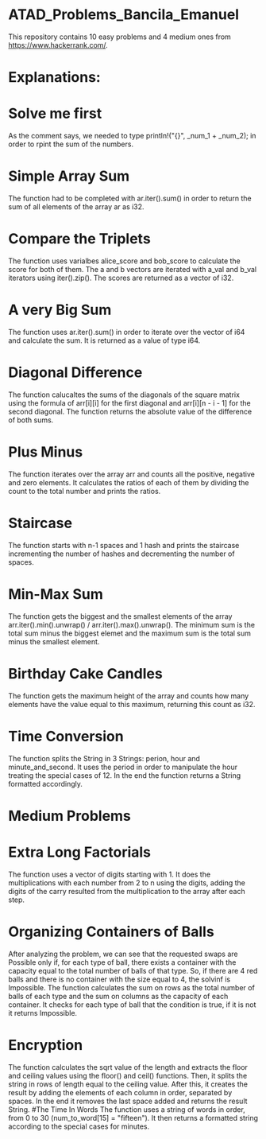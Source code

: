 # ATAD_Problems_Bancila_Emanuel

This repository contains 10 easy problems and 4 medium ones from https://www.hackerrank.com/.
# Explanations:
# Solve me first
As the comment says, we needed to type println!("{}", _num_1 + _num_2); in order to rpint the sum of the numbers.
# Simple Array Sum
The function had to be completed with ar.iter().sum() in order to return the sum of all elements of the array ar as i32.
# Compare the Triplets
The function uses varialbes alice_score and bob_score to calculate the score for both of them. The a and b vectors are iterated with a_val and b_val iterators using iter().zip(). The scores are returned as a vector of i32.
# A very Big Sum
The function uses ar.iter().sum() in order to iterate over the vector of i64 and calculate the sum. It is returned as a value of type i64.
# Diagonal Difference
The function calucaltes the sums of the diagonals of the square matrix using the formula of arr[i][i] for the first diagonal and arr[i][n - i - 1] for the second diagonal. The function returns the absolute value of the difference of both sums.
# Plus Minus
The function iterates over the array arr and counts all the positive, negative and zero elements. It calculates the ratios of each of them by dividing the count to the total number and prints the ratios.
# Staircase
The function starts with n-1 spaces and 1 hash and prints the staircase incrementing the number of hashes and decrementing the number of spaces.
# Min-Max Sum
The function gets the biggest and the smallest elements of the array arr.iter().min().unwrap() / arr.iter().max().unwrap(). The minimum sum is the total sum minus the biggest elemet and the maximum sum is the total sum minus the smallest element.
# Birthday Cake Candles
The function gets the maximum height of the array and counts how many elements have the value equal to this maximum, returning this count as i32.
# Time Conversion
The function splits the String in 3 Strings: perion, hour and minute_and_second. It uses the period in order to manipulate the hour treating the special cases of 12. In the end the function returns a String formatted accordingly.
# Medium Problems
# Extra Long Factorials
The function uses a vector of digits starting with 1. It does the multiplications with each number from 2 to n using the digits, adding the digits of the carry resulted from the multiplication to the array after each step.
# Organizing Containers of Balls
After analyzing the problem, we can see that the requested swaps are Possible only if, for each type of ball, there exists a container with the capacity equal to the total number of balls of that type. So, if there are 4 red balls and there is no container with the size equal to 4, the solvinf is Impossible.
The function calculates the sum on rows as the total number of balls of each type and the sum on columns as the capacity of each container. It checks for each type of ball that the condition is true, if it is not it returns Impossible.
# Encryption
The function calculates the sqrt value of the length and extracts the floor and ceiling values using the floor() and ceil() functions. Then, it splits the string in rows of length equal to the ceiling value. After this, it creates the result by adding the elements of each column in order, separated by spaces. In the end it removes the last space added and returns the result String.
#The Time In Words
The function uses a string of words in order, from 0 to 30 (num_to_word[15] = "fifteen"). It then returns a formatted string according to the special cases for minutes. 
